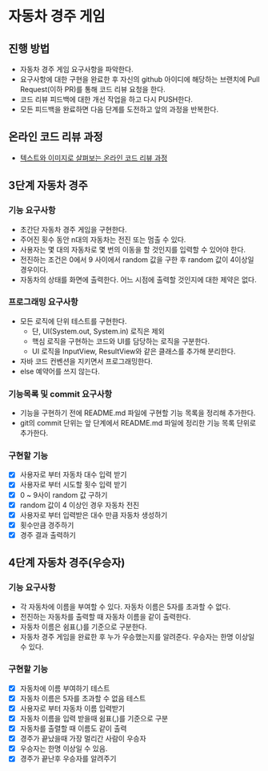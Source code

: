 # 자동차 경주 게임
## 진행 방법
* 자동차 경주 게임 요구사항을 파악한다.
* 요구사항에 대한 구현을 완료한 후 자신의 github 아이디에 해당하는 브랜치에 Pull Request(이하 PR)를 통해 코드 리뷰 요청을 한다.
* 코드 리뷰 피드백에 대한 개선 작업을 하고 다시 PUSH한다.
* 모든 피드백을 완료하면 다음 단계를 도전하고 앞의 과정을 반복한다.

## 온라인 코드 리뷰 과정
* [텍스트와 이미지로 살펴보는 온라인 코드 리뷰 과정](https://github.com/next-step/nextstep-docs/tree/master/codereview)

## 3단계 자동차 경주
### 기능 요구사항
* 초간단 자동차 경주 게임을 구현한다.
* 주어진 횟수 동안 n대의 자동차는 전진 또는 멈출 수 있다.
* 사용자는 몇 대의 자동차로 몇 번의 이동을 할 것인지를 입력할 수 있어야 한다.
* 전진하는 조건은 0에서 9 사이에서 random 값을 구한 후 random 값이 4이상일 경우이다.
* 자동차의 상태를 화면에 출력한다. 어느 시점에 출력할 것인지에 대한 제약은 없다.
### 프로그래밍 요구사항
* 모든 로직에 단위 테스트를 구현한다. 
  * 단, UI(System.out, System.in) 로직은 제외 
  * 핵심 로직을 구현하는 코드와 UI를 담당하는 로직을 구분한다. 
  * UI 로직을 InputView, ResultView와 같은 클래스를 추가해 분리한다.
* 자바 코드 컨벤션을 지키면서 프로그래밍한다.
* else 예약어를 쓰지 않는다.
### 기능목록 및 commit 요구사항
* 기능을 구현하기 전에 README.md 파일에 구현할 기능 목록을 정리해 추가한다.
* git의 commit 단위는 앞 단계에서 README.md 파일에 정리한 기능 목록 단위로 추가한다.
### 구현할 기능
* [x] 사용자로 부터 자동차 대수 입력 받기
* [x] 사용자로 부터 시도할 횟수 입력 받기
* [x] 0 ~ 9사이 random 값 구하기
* [x] random 값이 4 이상인 경우 자동차 전진
* [x] 사용자로 부터 입력받은 대수 만큼 자동차 생성하기
* [x] 횟수만큼 경주하기
* [x] 경주 결과 출력하기

## 4단계 자동차 경주(우승자)
### 기능 요구사항
* 각 자동차에 이름을 부여할 수 있다. 자동차 이름은 5자를 초과할 수 없다.
* 전진하는 자동차를 출력할 때 자동차 이름을 같이 출력한다.
* 자동차 이름은 쉼표(,)를 기준으로 구분한다.
* 자동차 경주 게임을 완료한 후 누가 우승했는지를 알려준다. 우승자는 한명 이상일 수 있다.
### 구현할 기능
* [x] 자동차에 이름 부여하기 테스트
* [x] 자동차 이름은 5자를 초과할 수 없음 테스트
* [x] 사용자로 부터 자동차 이름 입력받기
* [x] 자동차 이름을 입력 받을때 쉼표(,)를 기준으로 구분
* [x] 자동차를 출렬할 때 이름도 같이 출력
* [x] 경주가 끝났을때 가장 멀리간 사람이 우승자
* [x] 우승자는 한명 이상일 수 있음.
* [x] 경주가 끝난후 우승자를 알려주기
